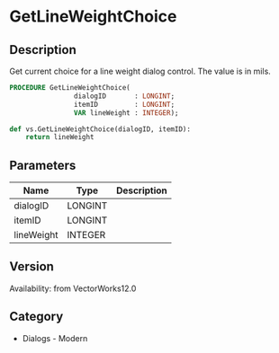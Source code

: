 # GetLineWeightChoice

## Description
Get current choice for a line weight dialog control.  The value is in mils.

```pascal
PROCEDURE GetLineWeightChoice(
				dialogID       : LONGINT;
				itemID         : LONGINT;
				VAR lineWeight : INTEGER);
```

```python
def vs.GetLineWeightChoice(dialogID, itemID):
    return lineWeight
```

## Parameters
|Name|Type|Description|
|---|---|---|
|dialogID|LONGINT|   |
|itemID|LONGINT|   |
|lineWeight|INTEGER|   |

## Version
Availability: from VectorWorks12.0

## Category
* Dialogs - Modern

